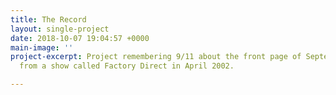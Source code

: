 ```yaml
---
title: The Record
layout: single-project
date: 2018-10-07 19:04:57 +0000
main-image: ''
project-excerpt: Project remembering 9/11 about the front page of September 10, 2001,
  from a show called Factory Direct in April 2002.

---
```

